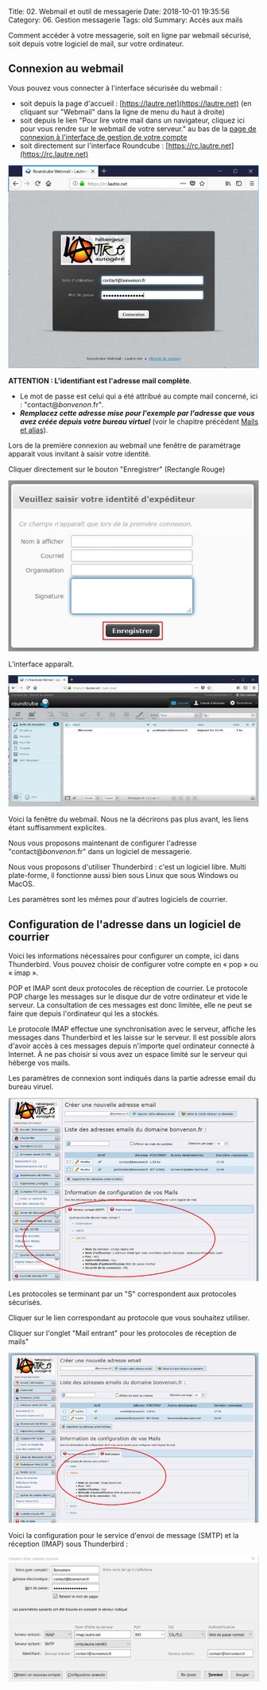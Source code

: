 Title: 02. Webmail et outil de messagerie 
Date: 2018-10-01 19:35:56
Category: 06. Gestion messagerie
Tags: old
Summary: Accès aux mails

Comment accéder à votre messagerie, soit en ligne par webmail sécurisé, soit depuis votre logiciel de mail, sur votre ordinateur.  

## Connexion au webmail

Vous pouvez vous connecter à l'interface sécurisée du webmail :

- soit depuis la page d'accueil : [https://lautre.net](https://lautre.net) (en cliquant sur "Webmail" dans la ligne de menu du haut à droite)
- soit depuis le lien "Pour lire votre mail dans un navigateur, cliquez ici pour vous rendre sur le webmail de votre serveur." au bas de la [page de connexion à l'interface de gestion de votre compte](https://admin.lautre.net)
- soit directement sur l'interface Roundcube : [https://rc.lautre.net](https://rc.lautre.net)

![](../img/mail_web1.jpg)

**ATTENTION : L'identifiant est l'adresse mail complète**.

  - Le mot de passe est celui qui a été attribué au compte mail concerné, ici : "contact@*bonvenon*.fr".
  - **_Remplacez cette adresse mise pour l'exemple par l'adresse que vous avez créée depuis votre bureau virtuel_** (voir le chapitre précédent [Mails et alias](http://aide.lautre.net/01-mails-et-alias.html)).

Lors de la première connexion au webmail une fenêtre de paramétrage apparait vous invitant à saisir votre identité.

Cliquer directement sur le bouton "Enregistrer" (Rectangle Rouge)

![](../img/mail_web11.jpg)

L’interface apparaît.

![](../img/mail_web2.jpg)

Voici la fenêtre du webmail. Nous ne la décrirons pas plus avant, les liens étant suffisamment explicites.

Nous vous proposons maintenant de configurer l'adresse  "contact@*bonvenon*.fr" dans un logiciel de messagerie.

Nous vous proposons d'utiliser Thunderbird : c'est un logiciel libre. Multi plate-forme, il fonctionne aussi bien sous Linux que sous Windows ou MacOS.

Les paramètres sont les mêmes pour d'autres logiciels de courrier.

## Configuration de l'adresse dans un logiciel de courrier

Voici les informations nécessaires pour configurer un compte, ici dans Thunderbird.
Vous pouvez choisir de configurer votre compte en « pop » ou « imap ».

POP et IMAP sont deux protocoles de réception de courrier. Le protocole POP charge les messages sur le disque dur de votre ordinateur et vide le serveur. La consultation de ces messages est donc limitée, elle ne peut se faire que depuis l'ordinateur qui les a stockés.

Le protocole IMAP effectue une synchronisation avec le serveur, affiche les messages dans Thunderbird et les laisse sur le serveur. Il est possible alors d'avoir accès à ces messages depuis n'importe quel ordinateur connecté à Internet. À ne pas choisir si vous avez un espace limité sur le serveur qui héberge vos mails.

Les paramètres de connexion sont indiqués dans la partie adresse email du bureau viruel.

![](../img/mail_web3.jpg)

 Les protocoles se terminant par un "S" correspondent aux protocoles sécurisés.
 
 Cliquer sur le lien correspondant au protocole que vous souhaitez utiliser.
 
 Cliquer sur l'onglet "Mail entrant" pour les protocoles de réception de mails"
 
 ![](../img/mail_web4.jpg)
 
Voici la configuration pour le service d'envoi de message (SMTP) et la réception (IMAP) sous Thunderbird :

 ![](../img/mail_web5.jpg)
 